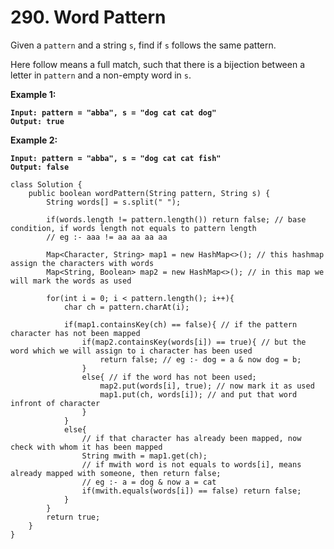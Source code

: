 # 290. Word Pattern

Given a `pattern` and a string `s`, find if `s` follows the same pattern.

Here follow means a full match, such that there is a bijection between a letter in `pattern` and a non-empty word in `s`.

&#x20;

**Example 1:**

<pre><code><strong>Input: pattern = "abba", s = "dog cat cat dog"
</strong><strong>Output: true
</strong></code></pre>

**Example 2:**

<pre><code><strong>Input: pattern = "abba", s = "dog cat cat fish"
</strong><strong>Output: false
</strong></code></pre>

```
class Solution {
    public boolean wordPattern(String pattern, String s) {
        String words[] = s.split(" ");
        
        if(words.length != pattern.length()) return false; // base condition, if words length not equals to pattern length
        // eg :- aaa != aa aa aa aa
        
        Map<Character, String> map1 = new HashMap<>(); // this hashmap assign the characters with words
        Map<String, Boolean> map2 = new HashMap<>(); // in this map we will mark the words as used
        
        for(int i = 0; i < pattern.length(); i++){
            char ch = pattern.charAt(i);
            
            if(map1.containsKey(ch) == false){ // if the pattern character has not been mapped
                if(map2.containsKey(words[i]) == true){ // but the word which we will assign to i character has been used
                    return false; // eg :- dog = a & now dog = b;
                }
                else{ // if the word has not been used;
                    map2.put(words[i], true); // now mark it as used
                    map1.put(ch, words[i]); // and put that word infront of character
                }
            }
            else{ 
                // if that character has already been mapped, now check with whom it has been mapped
                String mwith = map1.get(ch);
                // if mwith word is not equals to words[i], means already mapped with someone, then return false; 
                // eg :- a = dog & now a = cat
                if(mwith.equals(words[i]) == false) return false;
            }
        }
        return true;
    }
}
```
